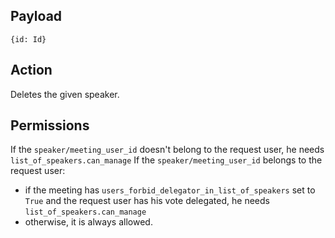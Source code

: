 ## Payload
```
{id: Id}
```

## Action
Deletes the given speaker.

## Permissions
If the `speaker/meeting_user_id` doesn't belong to the request user, he needs `list_of_speakers.can_manage`
If the `speaker/meeting_user_id` belongs to the request user:
- if the meeting has `users_forbid_delegator_in_list_of_speakers` set to `True` and the request user has his vote delegated, he needs `list_of_speakers.can_manage`
- otherwise, it is always allowed.
